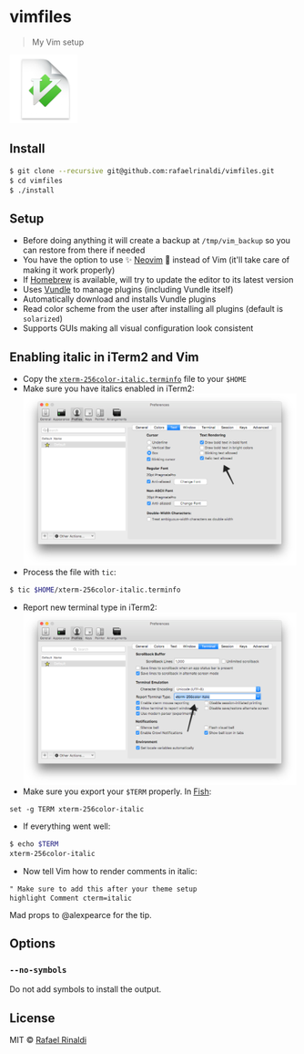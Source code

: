# vimfiles

> My Vim setup

<a href="https://dribbble.com/shots/1435854-Vim-Replacement-Icon"><img src="./vim.png" width="120" title="Vim logo by @jasonlong" /></a>

## Install

```sh
$ git clone --recursive git@github.com:rafaelrinaldi/vimfiles.git
$ cd vimfiles
$ ./install
```

## Setup

* Before doing anything it will create a backup at `/tmp/vim_backup` so you can restore from there if needed
* You have the option to use :sparkles: [Neovim](http://neovim.org) :dizzy: instead of Vim (it'll take care of making it work properly)
* If [Homebrew](http://brew.sh) is available, will try to update the editor to its latest version
* Uses [Vundle](https://github.com/VundleVim/Vundle.vim) to manage plugins (including Vundle itself)
* Automatically download and installs Vundle plugins
* Read color scheme from the user after installing all plugins (default is `solarized`)
* Supports GUIs making all visual configuration look consistent

## Enabling italic in iTerm2 and Vim

* Copy the [`xterm-256color-italic.terminfo`](/xterm-256color-italic.terminfo) file to your `$HOME`
* Make sure you have italics enabled in iTerm2:
![iterm2-italics](./iterm2-italics.png)
* Process the file with `tic`:
```sh
$ tic $HOME/xterm-256color-italic.terminfo
```
* Report new terminal type in iTerm2:
![iterm2-terminal-type](./iterm2-terminal-type.png)
* Make sure you export your `$TERM` properly. In [Fish](http://fishshell.com):
```fish
set -g TERM xterm-256color-italic
```
* If everything went well:
```sh
$ echo $TERM
xterm-256color-italic
```
* Now tell Vim how to render comments in italic:
```viml
" Make sure to add this after your theme setup
highlight Comment cterm=italic
```

Mad props to @alexpearce for the tip.

## Options

### `--no-symbols`

Do not add symbols to install the output.

## License

MIT © [Rafael Rinaldi](http://rinaldi.io)
